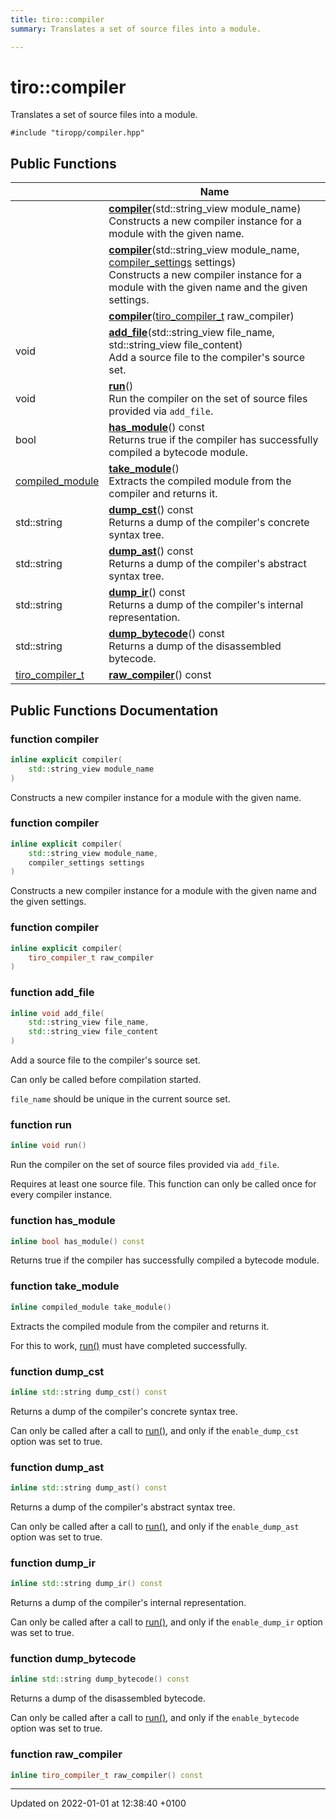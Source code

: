 ```yaml
---
title: tiro::compiler
summary: Translates a set of source files into a module. 

---
```


# tiro::compiler



Translates a set of source files into a module. 


`#include "tiropp/compiler.hpp"`

## Public Functions

|                | Name           |
| -------------- | -------------- |
| | **[compiler](/docs/api/classes/classtiro_1_1compiler#function-compiler)**(std::string&#95;view module_name)<br>Constructs a new compiler instance for a module with the given name.  |
| | **[compiler](/docs/api/classes/classtiro_1_1compiler#function-compiler)**(std::string&#95;view module_name, [compiler&#95;settings](/docs/api/classes/structtiro&#95;1&#95;1compiler&#95;&#95;settings) settings)<br>Constructs a new compiler instance for a module with the given name and the given settings.  |
| | **[compiler](/docs/api/classes/classtiro_1_1compiler#function-compiler)**([tiro&#95;compiler&#95;t](/docs/api/files/def&#95;8h#typedef-tiro-compiler-t) raw_compiler) |
| void | **[add_file](/docs/api/classes/classtiro_1_1compiler#function-add-file)**(std::string&#95;view file_name, std::string&#95;view file_content)<br>Add a source file to the compiler's source set.  |
| void | **[run](/docs/api/classes/classtiro_1_1compiler#function-run)**()<br>Run the compiler on the set of source files provided via `add_file`.  |
| bool | **[has_module](/docs/api/classes/classtiro_1_1compiler#function-has-module)**() const<br>Returns true if the compiler has successfully compiled a bytecode module.  |
| [compiled_module](/docs/api/classes/classtiro_1_1compiled__module) | **[take_module](/docs/api/classes/classtiro_1_1compiler#function-take-module)**()<br>Extracts the compiled module from the compiler and returns it.  |
| std::string | **[dump_cst](/docs/api/classes/classtiro_1_1compiler#function-dump-cst)**() const<br>Returns a dump of the compiler's concrete syntax tree.  |
| std::string | **[dump_ast](/docs/api/classes/classtiro_1_1compiler#function-dump-ast)**() const<br>Returns a dump of the compiler's abstract syntax tree.  |
| std::string | **[dump_ir](/docs/api/classes/classtiro_1_1compiler#function-dump-ir)**() const<br>Returns a dump of the compiler's internal representation.  |
| std::string | **[dump_bytecode](/docs/api/classes/classtiro_1_1compiler#function-dump-bytecode)**() const<br>Returns a dump of the disassembled bytecode.  |
| [tiro_compiler_t](/docs/api/files/def_8h#typedef-tiro-compiler-t) | **[raw_compiler](/docs/api/classes/classtiro_1_1compiler#function-raw-compiler)**() const |

## Public Functions Documentation

### function compiler

```cpp
inline explicit compiler(
    std::string_view module_name
)
```

Constructs a new compiler instance for a module with the given name. 

### function compiler

```cpp
inline explicit compiler(
    std::string_view module_name,
    compiler_settings settings
)
```

Constructs a new compiler instance for a module with the given name and the given settings. 

### function compiler

```cpp
inline explicit compiler(
    tiro_compiler_t raw_compiler
)
```


### function add_file

```cpp
inline void add_file(
    std::string_view file_name,
    std::string_view file_content
)
```

Add a source file to the compiler's source set. 

Can only be called before compilation started.

`file_name` should be unique in the current source set. 


### function run

```cpp
inline void run()
```

Run the compiler on the set of source files provided via `add_file`. 

Requires at least one source file. This function can only be called once for every compiler instance. 


### function has_module

```cpp
inline bool has_module() const
```

Returns true if the compiler has successfully compiled a bytecode module. 

### function take_module

```cpp
inline compiled_module take_module()
```

Extracts the compiled module from the compiler and returns it. 

For this to work, [run()](/docs/api/classes/classtiro_1_1compiler#function-run) must have completed successfully. 


### function dump_cst

```cpp
inline std::string dump_cst() const
```

Returns a dump of the compiler's concrete syntax tree. 

Can only be called after a call to [run()](/docs/api/classes/classtiro_1_1compiler#function-run), and only if the `enable_dump_cst` option was set to true. 


### function dump_ast

```cpp
inline std::string dump_ast() const
```

Returns a dump of the compiler's abstract syntax tree. 

Can only be called after a call to [run()](/docs/api/classes/classtiro_1_1compiler#function-run), and only if the `enable_dump_ast` option was set to true. 


### function dump_ir

```cpp
inline std::string dump_ir() const
```

Returns a dump of the compiler's internal representation. 

Can only be called after a call to [run()](/docs/api/classes/classtiro_1_1compiler#function-run), and only if the `enable_dump_ir` option was set to true. 


### function dump_bytecode

```cpp
inline std::string dump_bytecode() const
```

Returns a dump of the disassembled bytecode. 

Can only be called after a call to [run()](/docs/api/classes/classtiro_1_1compiler#function-run), and only if the `enable_bytecode` option was set to true. 


### function raw_compiler

```cpp
inline tiro_compiler_t raw_compiler() const
```


-------------------------------

Updated on 2022-01-01 at 12:38:40 +0100